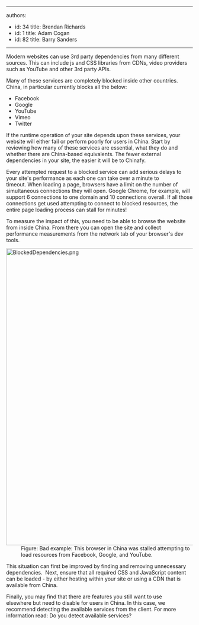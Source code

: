 

---
authors:
  - id: 34
    title: Brendan Richards
  - id: 1
    title: Adam Cogan
  - id: 82
    title: Barry Sanders
---




<span class='intro'> Modern websites can use 3rd party dependencies from many different sources. This can include js and CSS libraries from&#160;CDNs, video providers such as YouTube and other 3rd party APIs.<br> </span>

<p>Many of these services are completely blocked inside other countries. China, in particular currently blocks all the below&#58;</p><ul><li>Facebook<br></li><li>Google<br></li><li>YouTube<br></li><li>Vimeo<br></li><li>Twitter<br></li></ul><p>If the runtime&#160;operation of your site depends upon&#160;these services, your website will either fail or perform poorly for users in China. Start by reviewing how many of these services are essential, what they do and whether there are China-based equivalents. The fewer external dependencies in your site, the easier it will be to Chinafy.&#160;&#160;<br></p><p>Every attempted&#160;request to a blocked service can add serious delays to your site's performance as each one can take&#160;over a minute&#160;to timeout.&#160;When loading a page, browsers have a limit on the number of simultaneous connections they will open. Google&#160;Chrome, for example,&#160;will support 6 connections to one domain&#160;and 10 connections&#160;overall. If all those connections get used attempting to connect&#160;to blocked resources, the entire page&#160;loading process can stall for minutes!<br></p><p>To measure the impact of this, you need to be able to browse the website from inside China. From there you can open&#160;the site and collect performance measurements from the network tab of your browser's dev tools.<br></p><dl class="badImage"><dt><img src="/PublishingImages/BlockedDependencies.png" alt="BlockedDependencies.png" style="width&#58;800px;" /></dt><dd>Figure&#58; Bad example&#58; This browser in China was stalled attempting to load resources from Facebook, Google, and YouTube.</dd></dl><p>This situation can&#160;first be improved by finding and removing unnecessary dependencies.&#160;&#160;Next, ensure that all required CSS and JavaScript content can be loaded - by either hosting within your site&#160;or using a CDN that is available from China.<br></p><p>Finally, you may find that there are features you still want to use elsewhere&#160;but&#160;need to&#160;disable for users in&#160;China. In this case, we recommend detecting the available services from the client.&#160;For more information read&#58; Do you detect available services?&#160;​<br></p>


